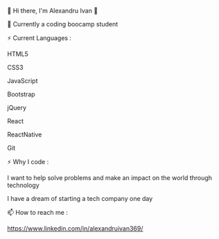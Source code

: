 👋 Hi there, I'm Alexandru Ivan 👋

🔭 Currently a coding boocamp student

⚡ Current Languages : 

   HTML5

   CSS3

   JavaScript

   Bootstrap

   jQuery

   React
   
   ReactNative

   Git

⚡ Why I code :

   I want to help solve problems and make an impact on the world through technology

   I have a dream of starting a tech company one day

📫 How to reach me :
   
   https://www.linkedin.com/in/alexandruivan369/

<!---
alexandruIvan1995/alexandruIvan1995 is a ✨ special ✨ repository because its `README.md` (this file) appears on your GitHub profile.
You can click the Preview link to take a look at your changes.
--->
